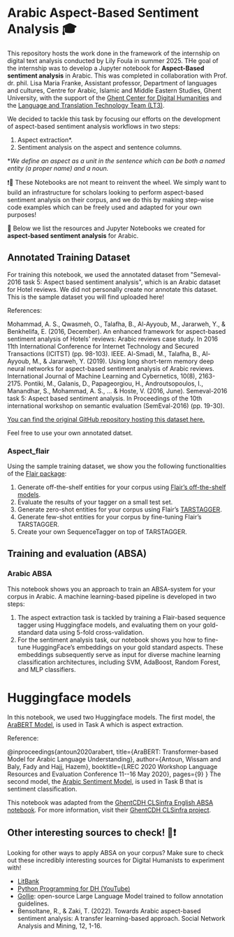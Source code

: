 # Arabic Aspect-Based Sentiment Analysis 🎓

This repository hosts the work done in the framework of the internship on digital text analysis conducted by Lily Foula in summer 2025. THe goal of the internship was to develop a Jupyter notebook for **Aspect-Based sentiment analysis** in Arabic. This was completed in collaboration with Prof. dr. phil. Lisa Maria Franke, Assistant professor, Department of languages and cultures, Centre for Arabic, Islamic and Middle Eastern Studies, Ghent University, with the support of the [Ghent Center for Digital Humanities](https://www.ghentcdh.ugent.be/) and the [Language and Translation Technology Team (LT3)](https://lt3.ugent.be/).

We decided to tackle this task by focusing our efforts on the development of aspect-based sentiment analysis workflows in two steps:
1.	Aspect extraction*.
2.	Sentiment analysis on the aspect and sentence columns.

*_We define an aspect as a unit in the sentence which can be both a named entity (a proper name) and a noun._

❗🧠 These Notebooks are not meant to reinvent the wheel. We simply want to build an infrastructure for scholars looking to perform aspect-based sentiment analysis on their corpus, and we do this by making step-wise code examples which can be freely used and adapted for your own purposes! 

🚀 Below we list the resources and Jupyter Notebooks we created for **aspect-based sentiment analysis** for Arabic.

## Annotated Training Dataset
For training this notebook, we used the annotated dataset from "Semeval-2016 task 5: Aspect based sentiment analysis", which is an Arabic dataset for Hotel reviews. We did not personally create nor annotate this dataset. This is the sample dataset you will find uploaded here!

References: 

Mohammad, A. S., Qwasmeh, O., Talafha, B., Al-Ayyoub, M., Jararweh, Y., & Benkhelifa, E. (2016, December). An enhanced framework for aspect-based sentiment analysis of Hotels' reviews: Arabic reviews case study. In 2016 11th International Conference for Internet Technology and Secured Transactions (ICITST) (pp. 98-103). IEEE.
Al-Smadi, M., Talafha, B., Al-Ayyoub, M., & Jararweh, Y. (2019). Using long short-term memory deep neural networks for aspect-based sentiment analysis of Arabic reviews. International Journal of Machine Learning and Cybernetics, 10(8), 2163-2175.
Pontiki, M., Galanis, D., Papageorgiou, H., Androutsopoulos, I., Manandhar, S., Mohammad, A. S., ... & Hoste, V. (2016, June). Semeval-2016 task 5: Aspect based sentiment analysis. In Proceedings of the 10th international workshop on semantic evaluation (SemEval-2016) (pp. 19-30).

[You can find the original GitHub repository hosting this dataset here.](https://github.com/msmadi/ABSA-Hotels)

Feel free to use your own annotated datset. 

###	**Aspect_flair**
Using the sample training dataset, we show you the following functionalities of the [Flair package](https://flairnlp.github.io/):
1.	Generate off-the-shelf entities for your corpus using [Flair’s off-the-shelf models](https://flairnlp.github.io/docs/category/tutorial-1-basic-tagging).
2.	Evaluate the results of your tagger on a small test set.
3.	Generate zero-shot entities for your corpus using Flair’s [TARSTAGGER](https://github.com/flairNLP/flair/blob/master/resources/docs/TUTORIAL_10_TRAINING_ZERO_SHOT_MODEL.md).
4.	Generate few-shot entities for your corpus by fine-tuning Flair’s TARSTAGGER.
5.	Create your own SequenceTagger on top of TARSTAGGER. 

## Training and evaluation (ABSA)
###	**Arabic ABSA**
This notebook shows you an approach to train an ABSA-system for your corpus in Arabic. A machine learning-based pipeline is developed in two steps: 
1)	The aspect extraction task is tackled by training a Flair-based sequence tagger using Huggingface models, and evaluating them on your gold-standard data using 5-fold cross-validation. 
2)	For the sentiment analysis task, our notebook shows you how to fine-tune HuggingFace’s embeddings on your gold standard aspects. These embeddings subsequently serve as input for diverse machine learning classification architectures, including SVM, AdaBoost, Random Forest, and MLP classifiers.


# Huggingface models
In this notebook, we used two Huggingface models.
The first model, the [AraBERT Model](aubmindlab/bert-base-arabertv2), is used in Task A which is aspect extraction.

Reference: 

@inproceedings{antoun2020arabert,
  title={AraBERT: Transformer-based Model for Arabic Language Understanding},
  author={Antoun, Wissam and Baly, Fady and Hajj, Hazem},
  booktitle={LREC 2020 Workshop Language Resources and Evaluation Conference 11--16 May 2020},
  pages={9}
}
The second model, the [Arabic Sentiment Model](Walid-Ahmed/arabic-sentiment-model), is used in Task B that is sentiment classification.

This notebook was adapted from the [GhentCDH CLSinfra English ABSA notebook](https://github.com/GhentCDH/CLSinfra/blob/main/Notebooks/ABSA_HF_English.ipynb).
For more information, visit their [GhentCDH CLSinfra project](https://github.com/GhentCDH/CLSinfra/tree/main).

## Other interesting sources to check! 🦾❗

Looking for other ways to apply ABSA on your corpus? Make sure to check out these incredibly interesting sources for Digital Humanists to experiment with!
* [LitBank](https://github.com/dbamman/litbank)
* [Python Programming for DH (YouTube)](https://www.youtube.com/@python-programming)
* [Gollie](https://hitz-zentroa.github.io/GoLLIE/): open-source Large Language Model trained to follow annotation guidelines.
* Bensoltane, R., & Zaki, T. (2022). Towards Arabic aspect-based sentiment analysis: A transfer learning-based approach. Social Network Analysis and Mining, 12, 1-16.


